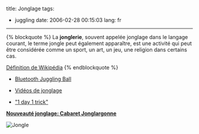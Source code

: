 title: Jonglage
tags:
  - juggling
date: 2006-02-28 00:15:03
lang: fr
---

{% blockquote %}
La **jonglerie**, souvent appelée jonglage dans le langage courant, le terme jongle peut également apparaître, est une activité qui peut être considérée comme un sport, un art, un jeu, une religion dans certains cas.

[Définition de Wikipédia](http://fr.wikipedia.org/wiki/Jonglage)
{% endblockquote %}

- [Bluetooth Juggling Ball](/blog/cat/bluetooth-juggling-ball)

- [Vidéos de jonglage](/blog/cat/videos)

- ["1 day 1 trick"](/blog/cat/1day1trick)

[**Nouveauté jonglage: Cabaret Jonglargonne**](/blog/video-du-cabaret-jonglargonne)

![Jongle](/images/posts/jonglage/neyric-5clubs.jpg)
